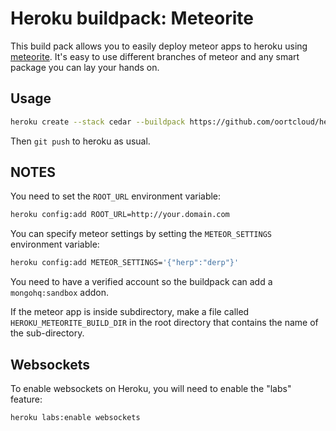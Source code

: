 # Heroku buildpack: Meteorite

This build pack allows you to easily deploy meteor apps to heroku using [meteorite](http://github.com/oortcloud/meteorite). It's easy to use different branches of meteor and any smart package you can lay your hands on.

## Usage

```bash
heroku create --stack cedar --buildpack https://github.com/oortcloud/heroku-buildpack-meteorite.git
```

Then `git push` to heroku as usual.

## NOTES

You need to set the `ROOT_URL` environment variable:

```bash
heroku config:add ROOT_URL=http://your.domain.com
```

You can specify meteor settings by setting the `METEOR_SETTINGS` environment variable:

```bash
heroku config:add METEOR_SETTINGS='{"herp":"derp"}'
```


You need to have a verified account so the buildpack can add a `mongohq:sandbox` addon.

If the meteor app is inside subdirectory, make a file called `HEROKU_METEORITE_BUILD_DIR` in the root directory that contains the name of the sub-directory.


## Websockets

To enable websockets on Heroku, you will need to enable the "labs" feature:

```heroku labs:enable websockets```
